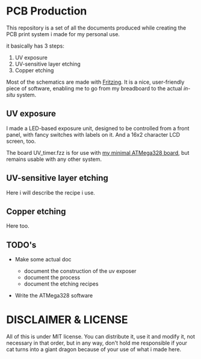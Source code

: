 # PCB Production

This repository is a set of all the documents produced while creating the PCB print system i made for my personal use.

it basically has 3 steps:

1. UV exposure
2. UV-sensitive layer etching
3. Copper etching

Most of the schematics are made with [Fritzing](http://fritzing.org). It is a nice, user-friendly piece of software, enabling me to go from my breadboard to the actual *in-situ* system.

## UV exposure

I made a LED-based exposure unit, designed to be controlled from a front panel, with fancy switches with labels on it. And a 16x2 character LCD screen, too.

The board UV_timer.fzz is for use with [my minimal ATMega328 board](https://github.com/paulollivier/base_arduino_board), but remains usable with any other system.

## UV-sensitive layer etching

Here i will describe the recipe i use.

## Copper etching

Here too.

## TODO's

* Make some actual doc

    * document the construction of the uv exposer
    * document the process
    * document the etching recipes

* Write the ATMega328 software

# DISCLAIMER & LICENSE

All of this is under MIT license. You can distribute it, use it and modify it, not necessary in that order, but in any way, don't hold me responsible if your cat turns into a giant dragon because of your use of what i made here.
